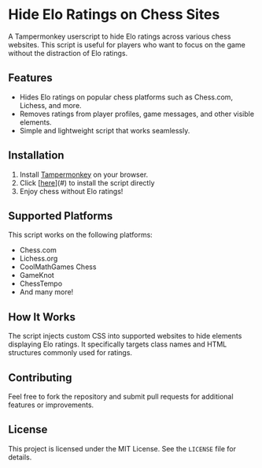 # Hide Elo Ratings on Chess Sites

A Tampermonkey userscript to hide Elo ratings across various chess websites. This script is useful for players who want to focus on the game without the distraction of Elo ratings.

## Features

- Hides Elo ratings on popular chess platforms such as Chess.com, Lichess, and more.
- Removes ratings from player profiles, game messages, and other visible elements.
- Simple and lightweight script that works seamlessly.

## Installation

1. Install [Tampermonkey](https://www.tampermonkey.net/) on your browser.
2. Click [[here](https://raw.githubusercontent.com/squashyweeb/chess.com-elo-hider/refs/heads/main/main.js)](#) to install the script directly 
3. Enjoy chess without Elo ratings!

## Supported Platforms

This script works on the following platforms:
- Chess.com
- Lichess.org
- CoolMathGames Chess
- GameKnot
- ChessTempo
- And many more!

## How It Works

The script injects custom CSS into supported websites to hide elements displaying Elo ratings. It specifically targets class names and HTML structures commonly used for ratings.

## Contributing

Feel free to fork the repository and submit pull requests for additional features or improvements.

## License

This project is licensed under the MIT License. See the `LICENSE` file for details.
